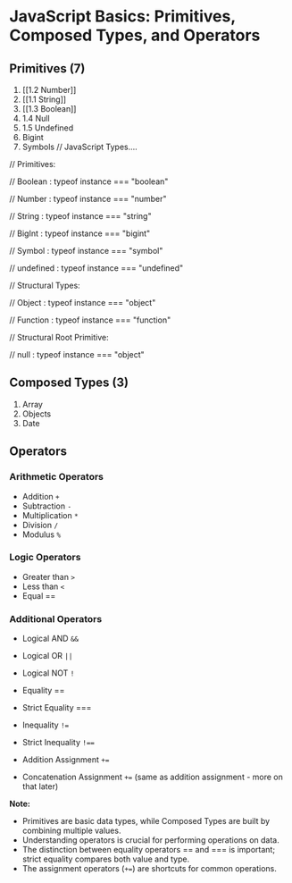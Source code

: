 # JavaScript Basics: Primitives, Composed Types, and Operators

## Primitives (7)

1. [[1.2 Number]]
2. [[1.1 String]]
3. [[1.3 Boolean]]
4. 1.4 Null
5. 1.5 Undefined
6. Bigint
7. Symbols
// JavaScript Types....

// Primitives:

// Boolean : typeof instance === "boolean"

// Number : typeof instance === "number"

// String : typeof instance === "string"

// BigInt : typeof instance === "bigint"

// Symbol : typeof instance === "symbol"

// undefined : typeof instance === "undefined"

  
  

// Structural Types:

// Object : typeof instance === "object"

// Function : typeof instance === "function"

  

// Structural Root Primitive:

// null : typeof instance === "object"
## Composed Types (3)

1. Array
2. Objects
3. Date

## Operators

### Arithmetic Operators

- Addition `+`
- Subtraction `-`
- Multiplication `*`
- Division `/`
- Modulus `%`

### Logic Operators

- Greater than `>`
- Less than `<`
- Equal ==

### Additional Operators

- Logical AND `&&`
    
- Logical OR `||`
    
- Logical NOT `!`
    
- Equality ==
    
- Strict Equality ===
    
- Inequality `!=`
    
- Strict Inequality `!==`
    
- Addition Assignment `+=`
    
- Concatenation Assignment `+=` (same as addition assignment - more on that later)
    

**Note:**

- Primitives are basic data types, while Composed Types are built by combining multiple values.
- Understanding operators is crucial for performing operations on data.
- The distinction between equality operators == and ===  is important; strict equality compares both value and type.
- The assignment operators (`+=`) are shortcuts for common operations.
